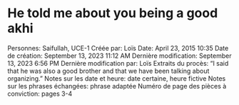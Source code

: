 # He told me about you being a good akhi

Personnes: Saifullah, UCE-1
Créée par: Loïs
Date: April 23, 2015 10:35
Date de création: September 13, 2023 11:12 AM
Dernière modification: September 13, 2023 6:56 PM
Dernière modification par: Loïs
Extraits du procès: “I said that he was also a good brother and that we
have been talking about organizing.”
Notes sur les date et heure: date certaine, heure fictive
Notes sur les phrases échangées: phrase adaptée
Numéro de page des pièces à conviction: pages 3-4